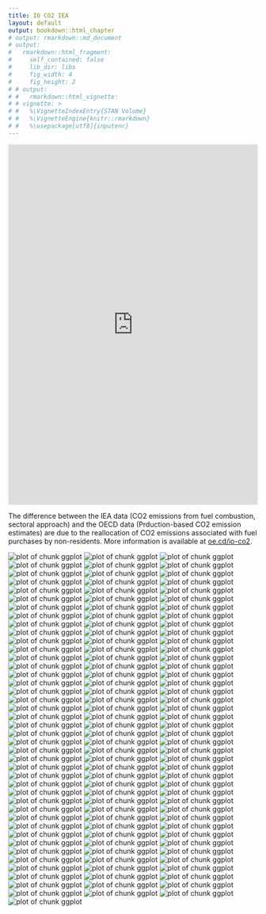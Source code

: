 ```yaml
---
title: IO CO2 IEA
layout: default
output: bookdown::html_chapter
# output: rmarkdown::md_document
# output:
#   rmarkdown::html_fragment:
#     self_contained: false
#     lib_dir: libs
#     fig_width: 4
#     fig_height: 2
# # output:
# #   rmarkdown::html_vignette:
# # vignette: >
# #   %\VignetteIndexEntry{STAN Volume}
# #   %\VignetteEngine{knitr::rmarkdown}
# #   %\usepackage[utf8]{inputenc}
---
```




<iframe src="http://10.101.26.220:3838/co2app/" width = "100%" style="border: 0px; height: 52em"></iframe>

The difference between the IEA data (CO2 emissions from fuel combustion, sectoral approach) and the OECD data (Prduction-based CO2 emission estimates) are due to the reallocation of CO2 emissions associated with fuel purchases by non-residents. More information is available at [oe.cd/io-co2](http://oe.cd/io-co2).

<!-- ## Axis Label (LHS): "Mt CO2" -->

<!-- ## Axis Label (RHS): "% deviation" -->

![plot of chunk ggplot](figures/io_co2_iea/ggplot-1.png) ![plot of chunk ggplot](figures/io_co2_iea/ggplot-2.png) ![plot of chunk ggplot](figures/io_co2_iea/ggplot-3.png) ![plot of chunk ggplot](figures/io_co2_iea/ggplot-4.png) ![plot of chunk ggplot](figures/io_co2_iea/ggplot-5.png) ![plot of chunk ggplot](figures/io_co2_iea/ggplot-6.png) ![plot of chunk ggplot](figures/io_co2_iea/ggplot-7.png) ![plot of chunk ggplot](figures/io_co2_iea/ggplot-8.png) ![plot of chunk ggplot](figures/io_co2_iea/ggplot-9.png) ![plot of chunk ggplot](figures/io_co2_iea/ggplot-10.png) ![plot of chunk ggplot](figures/io_co2_iea/ggplot-11.png) ![plot of chunk ggplot](figures/io_co2_iea/ggplot-12.png) ![plot of chunk ggplot](figures/io_co2_iea/ggplot-13.png) ![plot of chunk ggplot](figures/io_co2_iea/ggplot-14.png) ![plot of chunk ggplot](figures/io_co2_iea/ggplot-15.png) ![plot of chunk ggplot](figures/io_co2_iea/ggplot-16.png) ![plot of chunk ggplot](figures/io_co2_iea/ggplot-17.png) ![plot of chunk ggplot](figures/io_co2_iea/ggplot-18.png) ![plot of chunk ggplot](figures/io_co2_iea/ggplot-19.png) ![plot of chunk ggplot](figures/io_co2_iea/ggplot-20.png) ![plot of chunk ggplot](figures/io_co2_iea/ggplot-21.png) ![plot of chunk ggplot](figures/io_co2_iea/ggplot-22.png) ![plot of chunk ggplot](figures/io_co2_iea/ggplot-23.png) ![plot of chunk ggplot](figures/io_co2_iea/ggplot-24.png) ![plot of chunk ggplot](figures/io_co2_iea/ggplot-25.png) ![plot of chunk ggplot](figures/io_co2_iea/ggplot-26.png) ![plot of chunk ggplot](figures/io_co2_iea/ggplot-27.png) ![plot of chunk ggplot](figures/io_co2_iea/ggplot-28.png) ![plot of chunk ggplot](figures/io_co2_iea/ggplot-29.png) ![plot of chunk ggplot](figures/io_co2_iea/ggplot-30.png) ![plot of chunk ggplot](figures/io_co2_iea/ggplot-31.png) ![plot of chunk ggplot](figures/io_co2_iea/ggplot-32.png) ![plot of chunk ggplot](figures/io_co2_iea/ggplot-33.png) ![plot of chunk ggplot](figures/io_co2_iea/ggplot-34.png) ![plot of chunk ggplot](figures/io_co2_iea/ggplot-35.png) ![plot of chunk ggplot](figures/io_co2_iea/ggplot-36.png) ![plot of chunk ggplot](figures/io_co2_iea/ggplot-37.png) ![plot of chunk ggplot](figures/io_co2_iea/ggplot-38.png) ![plot of chunk ggplot](figures/io_co2_iea/ggplot-39.png) ![plot of chunk ggplot](figures/io_co2_iea/ggplot-40.png) ![plot of chunk ggplot](figures/io_co2_iea/ggplot-41.png) ![plot of chunk ggplot](figures/io_co2_iea/ggplot-42.png) ![plot of chunk ggplot](figures/io_co2_iea/ggplot-43.png) ![plot of chunk ggplot](figures/io_co2_iea/ggplot-44.png) ![plot of chunk ggplot](figures/io_co2_iea/ggplot-45.png) ![plot of chunk ggplot](figures/io_co2_iea/ggplot-46.png) ![plot of chunk ggplot](figures/io_co2_iea/ggplot-47.png) ![plot of chunk ggplot](figures/io_co2_iea/ggplot-48.png) ![plot of chunk ggplot](figures/io_co2_iea/ggplot-49.png) ![plot of chunk ggplot](figures/io_co2_iea/ggplot-50.png) ![plot of chunk ggplot](figures/io_co2_iea/ggplot-51.png) ![plot of chunk ggplot](figures/io_co2_iea/ggplot-52.png) ![plot of chunk ggplot](figures/io_co2_iea/ggplot-53.png) ![plot of chunk ggplot](figures/io_co2_iea/ggplot-54.png) ![plot of chunk ggplot](figures/io_co2_iea/ggplot-55.png) ![plot of chunk ggplot](figures/io_co2_iea/ggplot-56.png) ![plot of chunk ggplot](figures/io_co2_iea/ggplot-57.png) ![plot of chunk ggplot](figures/io_co2_iea/ggplot-58.png) ![plot of chunk ggplot](figures/io_co2_iea/ggplot-59.png) ![plot of chunk ggplot](figures/io_co2_iea/ggplot-60.png) ![plot of chunk ggplot](figures/io_co2_iea/ggplot-61.png) ![plot of chunk ggplot](figures/io_co2_iea/ggplot-62.png) ![plot of chunk ggplot](figures/io_co2_iea/ggplot-63.png) ![plot of chunk ggplot](figures/io_co2_iea/ggplot-64.png) ![plot of chunk ggplot](figures/io_co2_iea/ggplot-65.png) ![plot of chunk ggplot](figures/io_co2_iea/ggplot-66.png) ![plot of chunk ggplot](figures/io_co2_iea/ggplot-67.png) ![plot of chunk ggplot](figures/io_co2_iea/ggplot-68.png) ![plot of chunk ggplot](figures/io_co2_iea/ggplot-69.png) ![plot of chunk ggplot](figures/io_co2_iea/ggplot-70.png) ![plot of chunk ggplot](figures/io_co2_iea/ggplot-71.png) ![plot of chunk ggplot](figures/io_co2_iea/ggplot-72.png) ![plot of chunk ggplot](figures/io_co2_iea/ggplot-73.png) ![plot of chunk ggplot](figures/io_co2_iea/ggplot-74.png) ![plot of chunk ggplot](figures/io_co2_iea/ggplot-75.png) ![plot of chunk ggplot](figures/io_co2_iea/ggplot-76.png) ![plot of chunk ggplot](figures/io_co2_iea/ggplot-77.png) ![plot of chunk ggplot](figures/io_co2_iea/ggplot-78.png) ![plot of chunk ggplot](figures/io_co2_iea/ggplot-79.png) ![plot of chunk ggplot](figures/io_co2_iea/ggplot-80.png) ![plot of chunk ggplot](figures/io_co2_iea/ggplot-81.png) ![plot of chunk ggplot](figures/io_co2_iea/ggplot-82.png) ![plot of chunk ggplot](figures/io_co2_iea/ggplot-83.png) ![plot of chunk ggplot](figures/io_co2_iea/ggplot-84.png) ![plot of chunk ggplot](figures/io_co2_iea/ggplot-85.png) ![plot of chunk ggplot](figures/io_co2_iea/ggplot-86.png) ![plot of chunk ggplot](figures/io_co2_iea/ggplot-87.png) ![plot of chunk ggplot](figures/io_co2_iea/ggplot-88.png) ![plot of chunk ggplot](figures/io_co2_iea/ggplot-89.png) ![plot of chunk ggplot](figures/io_co2_iea/ggplot-90.png) ![plot of chunk ggplot](figures/io_co2_iea/ggplot-91.png) ![plot of chunk ggplot](figures/io_co2_iea/ggplot-92.png) ![plot of chunk ggplot](figures/io_co2_iea/ggplot-93.png) ![plot of chunk ggplot](figures/io_co2_iea/ggplot-94.png) ![plot of chunk ggplot](figures/io_co2_iea/ggplot-95.png) ![plot of chunk ggplot](figures/io_co2_iea/ggplot-96.png) ![plot of chunk ggplot](figures/io_co2_iea/ggplot-97.png) ![plot of chunk ggplot](figures/io_co2_iea/ggplot-98.png) ![plot of chunk ggplot](figures/io_co2_iea/ggplot-99.png) ![plot of chunk ggplot](figures/io_co2_iea/ggplot-100.png) ![plot of chunk ggplot](figures/io_co2_iea/ggplot-101.png) ![plot of chunk ggplot](figures/io_co2_iea/ggplot-102.png) ![plot of chunk ggplot](figures/io_co2_iea/ggplot-103.png) ![plot of chunk ggplot](figures/io_co2_iea/ggplot-104.png) ![plot of chunk ggplot](figures/io_co2_iea/ggplot-105.png) ![plot of chunk ggplot](figures/io_co2_iea/ggplot-106.png) ![plot of chunk ggplot](figures/io_co2_iea/ggplot-107.png) ![plot of chunk ggplot](figures/io_co2_iea/ggplot-108.png) ![plot of chunk ggplot](figures/io_co2_iea/ggplot-109.png) ![plot of chunk ggplot](figures/io_co2_iea/ggplot-110.png) ![plot of chunk ggplot](figures/io_co2_iea/ggplot-111.png) ![plot of chunk ggplot](figures/io_co2_iea/ggplot-112.png) ![plot of chunk ggplot](figures/io_co2_iea/ggplot-113.png) ![plot of chunk ggplot](figures/io_co2_iea/ggplot-114.png) ![plot of chunk ggplot](figures/io_co2_iea/ggplot-115.png) ![plot of chunk ggplot](figures/io_co2_iea/ggplot-116.png) ![plot of chunk ggplot](figures/io_co2_iea/ggplot-117.png) ![plot of chunk ggplot](figures/io_co2_iea/ggplot-118.png) ![plot of chunk ggplot](figures/io_co2_iea/ggplot-119.png) ![plot of chunk ggplot](figures/io_co2_iea/ggplot-120.png) ![plot of chunk ggplot](figures/io_co2_iea/ggplot-121.png) ![plot of chunk ggplot](figures/io_co2_iea/ggplot-122.png) ![plot of chunk ggplot](figures/io_co2_iea/ggplot-123.png) ![plot of chunk ggplot](figures/io_co2_iea/ggplot-124.png) 




